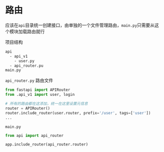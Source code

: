 # 路由

应该在`api`目录统一创建接口，由单独的一个文件管理路由，`main.py`只需要从这个模块加载路由就行

项目结构
```txt
api
  - api_v1
    - user.py
  - api_router.pu
main.py
```

`api_router.py` 路由文件
```py
from fastapi import APIRouter
from .api_v1 import user, login

# 所有的路由都在这添加，统一在这里设置元信息
router = APIRouter()
router.include_router(user.router, prefix='/user', tags=['user'])
...
```

`main.py`

```py
from api import api_router

app.include_router(api_router.router)
```